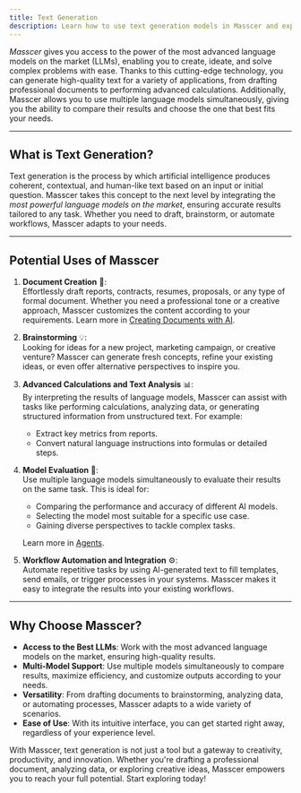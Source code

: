```yaml
---
title: Text Generation
description: Learn how to use text generation models in Masscer and explore their wide range of applications.
---
```


*Masscer* gives you access to the power of the most advanced language models on the market (LLMs), enabling you to create, ideate, and solve complex problems with ease. Thanks to this cutting-edge technology, you can generate high-quality text for a variety of applications, from drafting professional documents to performing advanced calculations. Additionally, Masscer allows you to use multiple language models simultaneously, giving you the ability to compare their results and choose the one that best fits your needs.

---

## What is Text Generation?  
Text generation is the process by which artificial intelligence produces coherent, contextual, and human-like text based on an input or initial question. Masscer takes this concept to the next level by integrating the *most powerful language models on the market*, ensuring accurate results tailored to any task. Whether you need to draft, brainstorm, or automate workflows, Masscer adapts to your needs.

---

## Potential Uses of Masscer  

1. **Document Creation** 📄:  
   Effortlessly draft reports, contracts, resumes, proposals, or any type of formal document. Whether you need a professional tone or a creative approach, Masscer customizes the content according to your requirements. Learn more in [Creating Documents with AI](/capabilities/document-creation).  

2. **Brainstorming** 💡:  
   Looking for ideas for a new project, marketing campaign, or creative venture? Masscer can generate fresh concepts, refine your existing ideas, or even offer alternative perspectives to inspire you.  

3. **Advanced Calculations and Text Analysis** 📊:  
   By interpreting the results of language models, Masscer can assist with tasks like performing calculations, analyzing data, or generating structured information from unstructured text. For example:  
   - Extract key metrics from reports.  
   - Convert natural language instructions into formulas or detailed steps.  

4. **Model Evaluation** 🧠:  
   Use multiple language models simultaneously to evaluate their results on the same task. This is ideal for:  
   - Comparing the performance and accuracy of different AI models.  
   - Selecting the model most suitable for a specific use case.  
   - Gaining diverse perspectives to tackle complex tasks.  

   Learn more in [Agents](/capabilities/agents).

5. **Workflow Automation and Integration** ⚙:  
   Automate repetitive tasks by using AI-generated text to fill templates, send emails, or trigger processes in your systems. Masscer makes it easy to integrate the results into your existing workflows.  

---

## Why Choose Masscer?  

- **Access to the Best LLMs**: Work with the most advanced language models on the market, ensuring high-quality results.  
- **Multi-Model Support**: Use multiple models simultaneously to compare results, maximize efficiency, and customize outputs according to your needs.  
- **Versatility**: From drafting documents to brainstorming, analyzing data, or automating processes, Masscer adapts to a wide variety of scenarios.  
- **Ease of Use**: With its intuitive interface, you can get started right away, regardless of your experience level.  

With Masscer, text generation is not just a tool but a gateway to creativity, productivity, and innovation. Whether you're drafting a professional document, analyzing data, or exploring creative ideas, Masscer empowers you to reach your full potential. Start exploring today!
